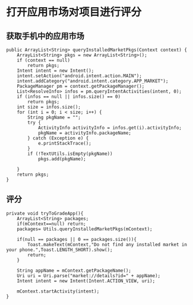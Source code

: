 # 打开应用市场对项目进行评分 #

## 获取手机中的应用市场 ##

    public ArrayList<String> queryInstalledMarketPkgs(Context context) {
        ArrayList<String> pkgs = new ArrayList<String>();
        if (context == null)
            return pkgs;
        Intent intent = new Intent();
        intent.setAction("android.intent.action.MAIN");
        intent.addCategory("android.intent.category.APP_MARKET");
        PackageManager pm = context.getPackageManager();
        List<ResolveInfo> infos = pm.queryIntentActivities(intent, 0);
        if (infos == null || infos.size() == 0)
            return pkgs;
        int size = infos.size();
        for (int i = 0; i < size; i++) {
            String pkgName = "";
            try {
                ActivityInfo activityInfo = infos.get(i).activityInfo;
                pkgName = activityInfo.packageName;
            } catch (Exception e) {
                e.printStackTrace();
            }
            if (!TextUtils.isEmpty(pkgName))
                pkgs.add(pkgName);

        }
        return pkgs;
    }

## 评分 ##

   	private void tryToGradeApp(){
        ArrayList<String> packages;
        if(mContext==null) return;
        packages= Utils.queryInstalledMarketPkgs(mContext);

        if(null == packages || 0 == packages.size()){
            Toast.makeText(mContext,"Do not find any installed market in your phone.",Toast.LENGTH_SHORT).show();
            return;
        }

        String appName = mContext.getPackageName();
        Uri uri = Uri.parse("market://details?id=" + appName);
        Intent intent = new Intent(Intent.ACTION_VIEW, uri);

        mContext.startActivity(intent);
    }
